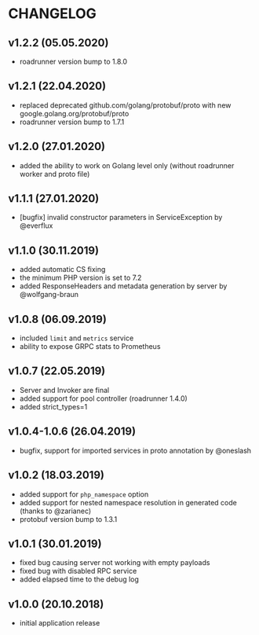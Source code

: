CHANGELOG
=========

v1.2.2 (05.05.2020)
-------------------
- roadrunner version bump to 1.8.0

v1.2.1 (22.04.2020)
-------------------
- replaced deprecated github.com/golang/protobuf/proto with new google.golang.org/protobuf/proto
- roadrunner version bump to 1.7.1

v1.2.0 (27.01.2020)
-------------------
- added the ability to work on Golang level only (without roadrunner worker and proto file)

v1.1.1 (27.01.2020)
-------------------
- [bugfix] invalid constructor parameters in ServiceException by @everflux

v1.1.0 (30.11.2019)
-------------------
- added automatic CS fixing
- the minimum PHP version is set to 7.2
- added ResponseHeaders and metadata generation by server by @wolfgang-braun

v1.0.8 (06.09.2019)
-------------------
- included `limit` and `metrics` service
- ability to expose GRPC stats to Prometheus

v1.0.7 (22.05.2019)
-------------------
- Server and Invoker are final
- added support for pool controller (roadrunner 1.4.0) 
- added strict_types=1

v1.0.4-1.0.6 (26.04.2019)
-------------------
- bugfix, support for imported services in proto annotation by @oneslash 

v1.0.2 (18.03.2019)
-------------------
- added support for `php_namespace` option
- added support for nested namespace resolution in generated code
  (thanks to @zarianec)
- protobuf version bump to 1.3.1

v1.0.1 (30.01.2019)
-------------------
- fixed bug causing server not working with empty payloads
- fixed bug with disabled RPC service
- added elapsed time to the debug log

v1.0.0 (20.10.2018)
-------------------
- initial application release
